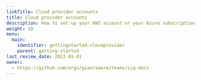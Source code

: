 ```yaml
---
linkTitle: Cloud provider accounts
title: Cloud provider accounts
description: How to set up your AWS account or your Azure subscription in order to run Giant Swarm Management Clusters and workload clusters under your jurisdiction.
weight: 10
menu:
  main:
    identifier: gettingstarted-cloudprovider
    parent: getting-started
last_review_date: 2021-01-01
owner:
  - https://github.com/orgs/giantswarm/teams/sig-docs
---
```


